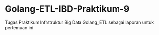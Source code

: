 # Golang-ETL-IBD-Praktikum-9
Tugas Praktikum Infrstruktur Big Data Golang_ETL
sebagai laporan untuk pertemuan ini
